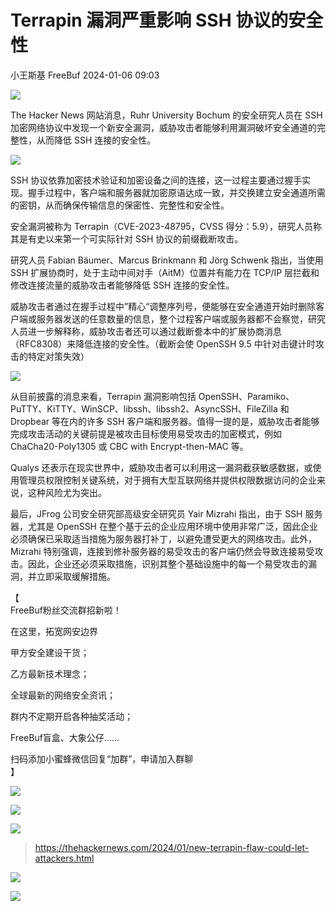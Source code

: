 #  Terrapin 漏洞严重影响 SSH 协议的安全性   
小王斯基  FreeBuf   2024-01-06 09:03  
  
![](https://mmbiz.qpic.cn/mmbiz_gif/qq5rfBadR38jUokdlWSNlAjmEsO1rzv3srXShFRuTKBGDwkj4gvYy34iajd6zQiaKl77Wsy9mjC0xBCRg0YgDIWg/640?wx_fmt=gif "")  
  
The Hacker News 网站消息，Ruhr University Bochum 的安全研究人员在 SSH 加密网络协议中发现一个新安全漏洞，威胁攻击者能够利用漏洞破坏安全通道的完整性，从而降低 SSH 连接的安全性。  
  
  
![](https://mmbiz.qpic.cn/mmbiz_png/qq5rfBadR38uHcVRKEwNTmvAPFAoNBqpNvavjlALbE35yncrMA1TvicmjKO6e9AotbwLASDaW52UamFWVItLW2Q/640?wx_fmt=png&from=appmsg "")  
  
  
SSH 协议依靠加密技术验证和加密设备之间的连接，这一过程主要通过握手实现。握手过程中，客户端和服务器就加密原语达成一致，并交换建立安全通道所需的密钥，从而确保传输信息的保密性、完整性和安全性。  
  
  
安全漏洞被称为 Terrapin（CVE-2023-48795，CVSS 得分：5.9），研究人员称其是有史以来第一个可实际针对 SSH 协议的前缀截断攻击。  
  
  
研究人员 Fabian Bäumer、Marcus Brinkmann 和 Jörg Schwenk 指出，当使用 SSH 扩展协商时，处于主动中间对手（AitM）位置并有能力在 TCP/IP 层拦截和修改连接流量的威胁攻击者能够降低 SSH 连接的安全性。  
  
  
威胁攻击者通过在握手过程中”精心“调整序列号，便能够在安全通道开始时删除客户端或服务器发送的任意数量的信息，整个过程客户端或服务器都不会察觉，研究人员进一步解释称，威胁攻击者还可以通过截断誊本中的扩展协商消息（RFC8308）来降低连接的安全性。（截断会使 OpenSSH 9.5 中针对击键计时攻击的特定对策失效）  
  
  
![](https://mmbiz.qpic.cn/mmbiz_png/qq5rfBadR38uHcVRKEwNTmvAPFAoNBqp9hQXz0kGmjC6SdoPRLlxCFialOzUgKEENQWRTI4ic65mKUkMcpg1IFMg/640?wx_fmt=png&from=appmsg "")  
  
  
从目前披露的消息来看，Terrapin 漏洞影响包括 OpenSSH、Paramiko、PuTTY、KiTTY、WinSCP、libssh、libssh2、AsyncSSH、FileZilla 和 Dropbear 等在内的许多 SSH 客户端和服务器。值得一提的是，威胁攻击者能够完成攻击活动的关键前提是被攻击目标使用易受攻击的加密模式，例如 ChaCha20-Poly1305 或 CBC with Encrypt-then-MAC 等。  
  
  
Qualys 还表示在现实世界中，威胁攻击者可以利用这一漏洞截获敏感数据，或使用管理员权限控制关键系统，对于拥有大型互联网络并提供权限数据访问的企业来说，这种风险尤为突出。  
  
  
最后，JFrog 公司安全研究部高级安全研究员 Yair Mizrahi 指出，由于 SSH 服务器，尤其是 OpenSSH 在整个基于云的企业应用环境中使用非常广泛，因此企业必须确保已采取适当措施为服务器打补丁，以避免遭受更大的网络攻击。此外，Mizrahi 特别强调，连接到修补服务器的易受攻击的客户端仍然会导致连接易受攻击。因此，企业还必须采取措施，识别其整个基础设施中的每一个易受攻击的漏洞，并立即采取缓解措施。  
  
  
【  
FreeBuf粉丝交流群招新啦！  
  
在这里，拓宽网安边界  
  
甲方安全建设干货；  
  
乙方最新技术理念；  
  
全球最新的网络安全资讯；  
  
群内不定期开启各种抽奖活动；  
  
FreeBuf盲盒、大象公仔......  
  
扫码添加小蜜蜂微信回复“加群”，申请加入群聊  
】  
  
![](https://mmbiz.qpic.cn/mmbiz_jpg/qq5rfBadR3ich6ibqlfxbwaJlDyErKpzvETedBHPS9tGHfSKMCEZcuGq1U1mylY7pCEvJD9w60pWp7NzDjmM2BlQ/640?wx_fmt=jpeg&wxfrom=5&wx_lazy=1&wx_co=1 "")  
  
![](https://mmbiz.qpic.cn/mmbiz_png/oQ6bDiaGhdyodyXHMOVT6w8DobNKYuiaE7OzFMbpar0icHmzxjMvI2ACxFql4Wbu2CfOZeadq1WicJbib6FqTyxEx6Q/640?wx_fmt=png&wxfrom=5&wx_lazy=1&wx_co=1 "")  
  
![](https://mmbiz.qpic.cn/mmbiz_png/qq5rfBadR3icEEJemUSFlfufMicpZeRJZJ61icYlLmBLDpdYEZ7nIzpGovpHjtxITB6ibiaC3R5hoibVkQsVLQfdK57w/640?wx_fmt=png "")  
> https://thehackernews.com/2024/01/new-terrapin-flaw-could-let-attackers.html  
  
  
![](https://mmbiz.qpic.cn/mmbiz_png/qq5rfBadR3icEEJemUSFlfufMicpZeRJZJ7JfyOicficFrgrD4BHnIMtgCpBbsSUBsQ0N7pHC7YpU8BrZWWwMMghoQ/640?wx_fmt=png "")  
  
  
[](https://mp.weixin.qq.com/s?__biz=Mzg2MTAwNzg1Ng==&mid=2247492202&idx=1&sn=2f1a84bd3e01556749aef29f924b17b6&scene=21#wechat_redirect)  
  
[](https://mp.weixin.qq.com/s?__biz=Mzg2MTAwNzg1Ng==&mid=2247492186&idx=1&sn=7b90caa54b4a5e1e940295fee5b5cc50&chksm=cfb86351d083a1002f7ade50b9711b28004bcc6fec3d727c5ef7dd0073e124441c8df2d1007e&scene=21&sessionid=1704347732#wechat_redirect)  
  
[](https://mp.weixin.qq.com/s?__biz=Mzg2MTAwNzg1Ng==&mid=2247492164&idx=1&sn=180a69d74f7fc58823b91ba024a4dcb6&chksm=cf5ca40c2351683a1b4304549bfe41fb11db28b881181ca47216f00227b02b4343e83242c445&scene=21&sessionid=1704347732#wechat_redirect)  
  
![](https://mmbiz.qpic.cn/mmbiz_gif/qq5rfBadR3icF8RMnJbsqatMibR6OicVrUDaz0fyxNtBDpPlLfibJZILzHQcwaKkb4ia57xAShIJfQ54HjOG1oPXBew/640?wx_fmt=gif "")  
  
